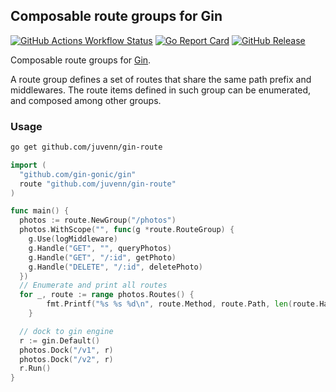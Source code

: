 Composable route groups for Gin
----

[![GitHub Actions Workflow Status](https://img.shields.io/github/actions/workflow/status/juvenn/gin-route/build.yml?build=main&style=flat-square)](https://github.com/juvenn/gin-route/actions)
[![Go Report Card](https://goreportcard.com/badge/github.com/juvenn/gin-route)](https://goreportcard.com/report/github.com/juvenn/gin-route)
[![GitHub Release](https://img.shields.io/github/v/release/juvenn/gin-route?style=flat-square)](https://github.com/juvenn/gin-route/releases)

Composable route groups for [Gin](https://github.com/gin-gonic/gin).

A route group defines a set of routes that share the same path prefix and middlewares. The route items defined in such group can be enumerated, and composed among other groups.

### Usage

```sh
go get github.com/juvenn/gin-route
```

```go
import (
  "github.com/gin-gonic/gin"
  route "github.com/juvenn/gin-route"
)

func main() {
  photos := route.NewGroup("/photos")
  photos.WithScope("", func(g *route.RouteGroup) {
    g.Use(logMiddleware)
    g.Handle("GET", "", queryPhotos)
    g.Handle("GET", "/:id", getPhoto)
    g.Handle("DELETE", "/:id", deletePhoto)
  })
  // Enumerate and print all routes
  for _, route := range photos.Routes() {
		fmt.Printf("%s %s %d\n", route.Method, route.Path, len(route.Handlers))
	}

  // dock to gin engine
  r := gin.Default()
  photos.Dock("/v1", r)
  photos.Dock("/v2", r)
  r.Run()
}
```
